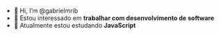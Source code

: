- 👋 Hi, I’m @gabrielmrib
- 👀 Estou interessado em **trabalhar com desenvolvimento de software**
- 🌱 Atualmente estou estudando **JavaScript**
